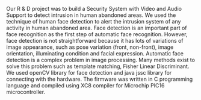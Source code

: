 Our R & D project was to build a Security System with Video and Audio Support to detect intrusion in human abandoned areas.
We used the technique of human face detection to alert the intrusion system of any activity in human abandoned area.
Face detection is an important part of face recognition as the first step of automatic face recognition.
However, face detection is not straightforward because it has lots of variations of image appearance, such as pose variation (front, non-front), image orientation, illuminating condition and facial expression.
Automatic face detection is a complex problem in image processing. Many methods exist to solve this problem such as template matching, Fisher Linear Discriminant.
We used openCV library for face detection and java jssc library for connecting with the hardware. The firmware was written in C programming language and compiled using XC8 compiler for Microchip PIC16 microcontroller. 
